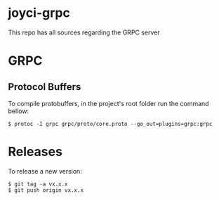 # joyci-grpc
This repo has all sources regarding the GRPC server

# GRPC

## Protocol Buffers
To compile protobuffers, in the project's root folder run the command bellow:
```
$ protoc -I grpc grpc/proto/core.proto --go_out=plugins=grpc:grpc
```

# Releases

To release a new version:
```
$ git tag -a vx.x.x
$ git push origin vx.x.x
```